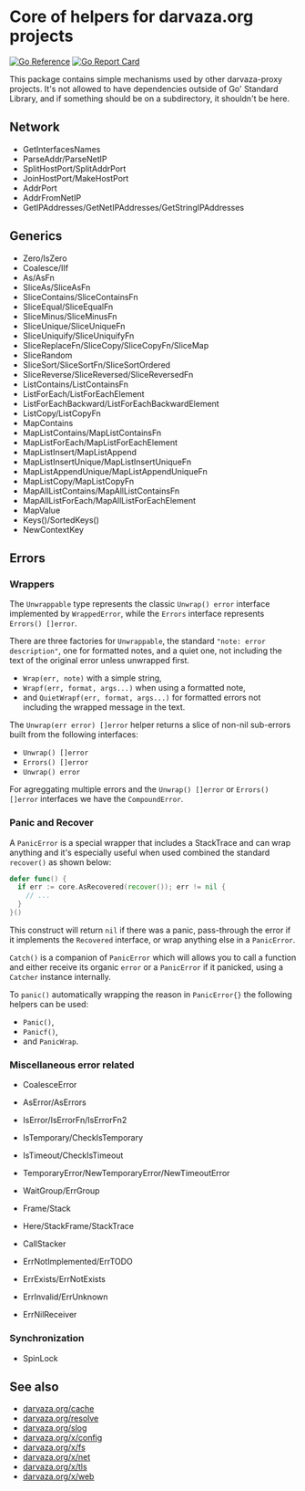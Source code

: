 # Core of helpers for darvaza.org projects

[![Go Reference][godoc-badge]][godoc]
[![Go Report Card][goreport-badge]][goreport]

This package contains simple mechanisms used by other darvaza-proxy projects.
It's not allowed to have dependencies outside of Go' Standard Library, and if something
should be on a subdirectory, it shouldn't be here.

[godoc]: https://pkg.go.dev/darvaza.org/core
[godoc-badge]: https://pkg.go.dev/badge/darvaza.org/core.svg
[goreport]: https://goreportcard.com/report/darvaza.org/core
[goreport-badge]: https://goreportcard.com/badge/darvaza.org/core

## Network

* GetInterfacesNames
* ParseAddr/ParseNetIP
* SplitHostPort/SplitAddrPort
* JoinHostPort/MakeHostPort
* AddrPort
* AddrFromNetIP
* GetIPAddresses/GetNetIPAddresses/GetStringIPAddresses

## Generics

* Zero/IsZero
* Coalesce/IIf
* As/AsFn
* SliceAs/SliceAsFn
* SliceContains/SliceContainsFn
* SliceEqual/SliceEqualFn
* SliceMinus/SliceMinusFn
* SliceUnique/SliceUniqueFn
* SliceUniquify/SliceUniquifyFn
* SliceReplaceFn/SliceCopy/SliceCopyFn/SliceMap
* SliceRandom
* SliceSort/SliceSortFn/SliceSortOrdered
* SliceReverse/SliceReversed/SliceReversedFn
* ListContains/ListContainsFn
* ListForEach/ListForEachElement
* ListForEachBackward/ListForEachBackwardElement
* ListCopy/ListCopyFn
* MapContains
* MapListContains/MapListContainsFn
* MapListForEach/MapListForEachElement
* MapListInsert/MapListAppend
* MapListInsertUnique/MapListInsertUniqueFn
* MapListAppendUnique/MapListAppendUniqueFn
* MapListCopy/MapListCopyFn
* MapAllListContains/MapAllListContainsFn
* MapAllListForEach/MapAllListForEachElement
* MapValue
* Keys()/SortedKeys()
* NewContextKey

## Errors

### Wrappers

The `Unwrappable` type represents the classic `Unwrap() error` interface implemented
by `WrappedError`, while the `Errors` interface represents `Errors() []error`.

There are three factories for `Unwrappable`, the standard `"note: error description"`,
one for formatted notes, and a quiet one, not including the text of the original error
unless unwrapped first.

* `Wrap(err, note)` with a simple string,
* `Wrapf(err, format, args...)` when using a formatted note,
* and `QuietWrapf(err, format, args...)` for formatted errors not including
  the wrapped message in the text.

The `Unwrap(err error) []error` helper returns a slice of non-nil sub-errors built
from the following interfaces:
* `Unwrap() []error`
* `Errors() []error`
* `Unwrap() error`

For agreggating multiple errors and the `Unwrap() []error` or `Errors() []error` interfaces
we have the `CompoundError`.

### Panic and Recover

A `PanicError` is a special wrapper that includes a StackTrace and can wrap anything
and it's especially useful when used combined the standard `recover()` as shown below:

```go
defer func() {
  if err := core.AsRecovered(recover()); err != nil {
    // ...
  }
}()
```

This construct will return `nil` if there was a panic, pass-through the error if it implements
the `Recovered` interface, or wrap anything else in a `PanicError`.

`Catch()` is a companion of `PanicError` which will allows you to call a function and
either receive its organic `error` or a `PanicError` if it panicked, using a `Catcher`
instance internally.

To `panic()` automatically wrapping the reason in `PanicError{}` the following helpers
can be used:

* `Panic()`,
* `Panicf()`,
* and `PanicWrap`.

### Miscellaneous error related

* CoalesceError
* AsError/AsErrors
* IsError/IsErrorFn/IsErrorFn2
* IsTemporary/CheckIsTemporary
* IsTimeout/CheckIsTimeout
* TemporaryError/NewTemporaryError/NewTimeoutError
* WaitGroup/ErrGroup
* Frame/Stack
* Here/StackFrame/StackTrace
* CallStacker

* ErrNotImplemented/ErrTODO
* ErrExists/ErrNotExists
* ErrInvalid/ErrUnknown
* ErrNilReceiver

### Synchronization

* SpinLock

## See also

* [darvaza.org/cache](https://pkg.go.dev/darvaza.org/cache)
* [darvaza.org/resolve](https://pkg.go.dev/darvaza.org/resolve)
* [darvaza.org/slog](https://pkg.go.dev/darvaza.org/slog)
* [darvaza.org/x/config](https://pkg.go.dev/darvaza.org/x/config)
* [darvaza.org/x/fs](https://pkg.go.dev/darvaza.org/x/fs)
* [darvaza.org/x/net](https://pkg.go.dev/darvaza.org/x/net)
* [darvaza.org/x/tls](https://pkg.go.dev/darvaza.org/x/tls)
* [darvaza.org/x/web](https://pkg.go.dev/darvaza.org/x/web)
